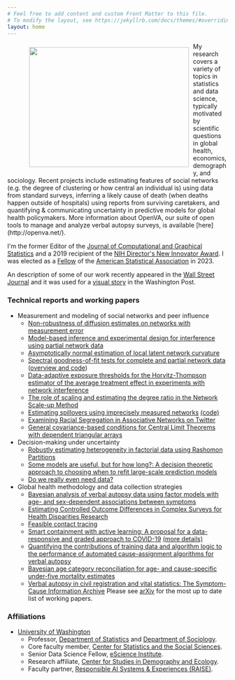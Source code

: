 ```yaml
---
# Feel free to add content and custom Front Matter to this file.
# To modify the layout, see https://jekyllrb.com/docs/themes/#overriding-theme-defaults
layout: home
---
```

<figure>
  <img src="assets/tylerpic.jpg" style="padding: 10px; float: left; width:364.8px;height:273.6px;"/>
 </figure>
 My research covers a variety of topics in statistics and data science, typically motivated by scientific questions in global health, economics, demography, and sociology. Recent projects include estimating features of social networks (e.g. the degree of clustering or how central an individual is) using data from standard surveys, inferring a likely cause of death (when deaths happen outside of
hospitals) using reports from surviving caretakers, and quantifying & communicating uncertainty
in predictive models for global health policymakers. More information about OpenVA, our suite of open tools to manage and analyze verbal autopsy surveys, is available [here](http://openva.net/).
<br>

I'm the former Editor of the [Journal of Computational and Graphical Statistics](https://www.tandfonline.com/action/journalInformation?show=editorialBoard&journalCode=ucgs20) and a 2019 recipient of the [NIH Director's New Innovator Award](https://commonfund.nih.gov/newinnovator).  I was elected as a [Fellow](https://stat.uw.edu/news-resources/articles/adrian-dobra-and-tyler-mccormick-elected-2023-asa-fellows) of the [American Statistical Association](https://www.amstat.org/your-career/awards/asa-fellows) in 2023.
<br>

An description of some of our work recently appeared in the [Wall Street Journal](https://www.wsj.com/us-news/you-probably-know-611-people-heres-how-we-know-88dd27d9?mod=wsjhp_columnists_pos2) and it was used for a [visual story](https://www.washingtonpost.com/world/interactive/2024/gaza-numbers-killed-displaced-scale/?itid=ap_alyssafowers) in the Washington Post.
<br>


<!--
Quick [link](https://thmccormick.github.io/class/567_au20) to the homepage for Stat/CSSS 567, Social network analysis, offered Autumn 2020.
Go here for more info about a few current projects.

I currently have multiple openings for postdoctoral collaborators.  For more information and to apply directly please see [here](https://apply.interfolio.com/100917).  -->


### Technical reports and working papers
+ Measurement and modeling of social networks and peer influence
  + [Non-robustness of diffusion estimates on networks with measurement error](https://arxiv.org/abs/2403.05704)
  + [Model-based inference and experimental design for interference using partial network data](https://arxiv.org/abs/2406.11940)
  + [Asymptotically normal estimation of local latent network curvature](https://arxiv.org/abs/2211.11673)
  + [Spectral goodness-of-fit tests for complete and partial network data](http://arxiv.org/abs/2106.09702) ([overview and code](https://slubold.github.io/GOF_Summary.html))
  + [Data-adaptive exposure thresholds for the Horvitz-Thompson estimator of the average treatment effect in experiments with network interference](https://arxiv.org/abs/2405.15887)
  + [The role of scaling and estimating the degree ratio in the Network Scale-up Method](https://arxiv.org/abs/2305.04381)
  + [Estimating spillovers using imprecisely measured networks](https://arxiv.org/abs/1904.00136) [(code)](https://github.com/thmccormick/spillovers-mismeasured-graphs)
  + [Examining Racial Segregation in Associative Networks on Twitter](https://arxiv.org/abs/1705.04401)
  + [General covariance-based conditions for Central Limit Theorems with dependent triangular arrays](https://arxiv.org/abs/2308.12506)
+ Decision-making under uncertainty
  + [Robustly estimating heterogeneity in factorial data using Rashomon Partitions](https://arxiv.org/abs/2404.02141)
  + [Some models are useful, but for how long?: A decision theoretic approach to choosing when to refit large-scale prediction models](https://arxiv.org/abs/2405.13926)
  + [Do we really even need data?](https://arxiv.org/abs/2401.08702)
+ Global health methodology and data collection strategies
  + [Bayesian analysis of verbal autopsy data using factor models with age- and sex-dependent associations between symptoms](https://arxiv.org/abs/2403.12288)
  + [Estimating Controlled Outcome Differences in Complex Surveys for Health Disparities Research](https://arxiv.org/abs/2406.19597)
  + [Feasible contact tracing](https://arxiv.org/abs/2312.05718)
  + [Smart containment with active learning: A proposal for a data-responsive and graded approach to COVID-19](https://www.hks.harvard.edu/centers/cid/publications/smart-containment-with-active-learning) [(more details)](https://www.cerp.org.pk/pages/covid-19-smart-containment-policy-response)
  + [Quantifying the contributions of training data and algorithm logic to the performance of automated cause-assignment algorithms for verbal autopsy](https://arxiv.org/abs/1803.07141)
  + [Bayesian age category reconciliation for age- and cause-specific under-five mortality estimates](https://arxiv.org/abs/2302.11058)
  + [Verbal autopsy in civil registration and vital statistics: The Symptom-Cause Information Archive](https://arxiv.org/abs/1910.00405)
  Please see [arXiv](https://arxiv.org/find/stat/1/au:+McCormick_T/0/1/0/all/0/1) for the most up to date list of working papers.



### Affiliations
+ [University of Washington](http://www.uw.edu)
  + Professor, [Department of Statistics](http://www.stat.washington.edu/) and [Department of Sociology](https://soc.washington.edu/).
  + Core faculty member, [Center for Statistics and the Social Sciences](http://csss.washington.edu/). 
  + Senior Data Science Fellow, [eScience Institute](http://escience.washington.edu/).
  + Research affiliate, [Center for Studies in Demography and Ecology](https://csde.washington.edu/).
  + Faculty partner, [Responsible AI Systems & Experiences (RAISE)](https://www.raise.ischool.uw.edu/).